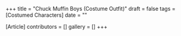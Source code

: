 +++
title = "Chuck Muffin Boys (Costume Outfit)"
draft = false
tags = [Costumed Characters]
date = ""

[Article]
contributors = []
gallery = []
+++